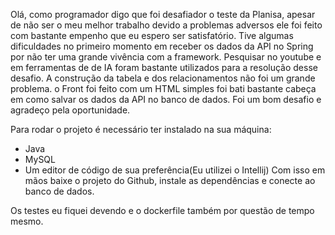Olá, como programador digo que foi desafiador o teste da Planisa, apesar de não ser o meu melhor trabalho devido a problemas adversos ele foi feito com bastante empenho que eu espero ser satisfatório. Tive algumas dificuldades no primeiro momento em receber os dados da API no Spring por não ter uma grande vivência com a framework. Pesquisar no youtube e em ferramentas de de IA foram bastante utilizados para a resolução desse desafio.
A construção da tabela e dos relacionamentos não foi um grande problema. o Front foi feito com um HTML simples foi bati bastante cabeça em como salvar os dados da API no banco de dados. Foi um bom desafio e agradeço pela oportunidade.

Para rodar o projeto é necessário ter instalado na sua máquina:
- Java
- MySQL
- Um editor de código de sua preferência(Eu utilizei o Intellij)
Com isso em mãos baixe o projeto do Github, instale as dependências e conecte ao banco de dados.

Os testes eu fiquei devendo e o dockerfile também por questão de tempo mesmo.


